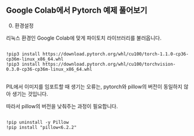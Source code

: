 ## Google Colab에서 Pytorch 예제 풀어보기

0. 환경설정

리눅스 환경인 Google Colab에 맞게 파이토치 라이브러리를 불러옵니다. 
<pre>
<code>
!pip3 install https://download.pytorch.org/whl/cu100/torch-1.1.0-cp36-cp36m-linux_x86_64.whl
!pip3 install https://download.pytorch.org/whl/cu100/torchvision-0.3.0-cp36-cp36m-linux_x86_64.whl
</code>
</pre>

PIL에서 이미지를 임포트할 때 생기는 오류는, pytorch와 pillow의 버전이 동일하지 않아 생기는 것입니다.

따라서 pillow의 버전을 낮춰주는 과정이 필요합니다. 
<pre>
<code>
!pip uninstall -y Pillow
!pip install "pillow<6.2.2"
</code>
</pre>
